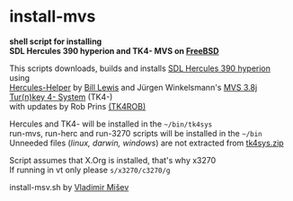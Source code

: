 # install-mvs   

**shell script for installing**  
**SDL Hercules 390 hyperion and TK4- MVS on [FreeBSD](https://www.freebsd.org/)**   

This scripts downloads, builds and installs [SDL Hercules 390 hyperion](https://github.com/SDL-Hercules-390/hyperion) using  
[Hercules-Helper](https://github.com/wrljet/hercules-helper) by [Bill Lewis](mailto:bill@wrljet.com) and Jürgen Winkelsmann's [MVS 3.8j Tur(n)key 4- System](https://wotho.ethz.ch/tk4-/) (TK4-)  
with updates by Rob Prins [(TK4ROB)](http://www.prince-webdesign.nl/index.php/software/update-on-mvs-turnkey-4)   
  

Hercules and TK4- will be installed in the `~/bin/tk4sys`  
run-mvs, run-herc and run-3270 scripts will be installed in the `~/bin`  
Unneeded files (*linux, darwin, windows*) are not extracted from [tk4sys.zip](http://www.prince-webdesign.nl/images/downloads/tk4sys.zip)  

Script assumes that X.Org is installed, that's why x3270  
If running in vt only please `s/x3270/c3270/g`  

install-msv.sh by [Vladimir Mišev](https://twitter.com/vmisev)  
